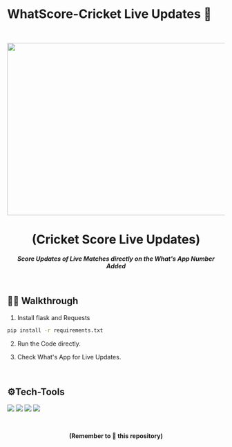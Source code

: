 # WhatScore-Cricket Live Updates 🏏
<br>
<p align="center">
  <a href="https://github.com/swapnilsparsh/Rescue">
    <img src="https://www.mykhel.com/img/2020/08/cricket2-1597054118.jpg" width="700" height="400">
  </a>

  <h1 align="center"><b>(Cricket Score Live Updates)</b></h1>

  <p align="center">
    <i><b> Score Updates of Live Matches directly on the What's App Number Added</b></i> 
    <br />
  </p>
</p>
<br>

## 👋🏻 Walkthrough

1. Install flask and Requests
 
```sh
pip install -r requirements.txt
```


2. Run the Code directly.


3. Check What's App for Live Updates.

<br>

## ⚙Tech-Tools

  <img src="https://img.shields.io/badge/python%20-%23092E20.svg?&style=for-the-badge&logo=python&logoColor=white"/>   <img src="https://img.shields.io/badge/Flask%20-%2307405e.svg?&style=for-the-badge&logo=flask&logoColor=white"/>   <img src="https://img.shields.io/badge/twilio%20-%23092E20.svg?&style=for-the-badge&logo=twilio&logoColor=white"/>   <img src="https://img.shields.io/badge/What's App-%2307405e.svg?&style=for-the-badge&logo=whatsapp&logoColor=white"/>    
  
<br>
  
  
<div class="footer">
  <p align="center"><b>(Remember to 🌟 this repository)</b> </p>
</div>

